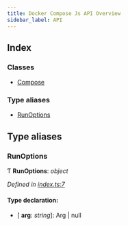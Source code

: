 ```yaml
---
title: Docker Compose Js API Overview
sidebar_label: API
---
```


## Index

### Classes

* [Compose](classes/compose.md)

### Type aliases

* [RunOptions](overview.md#runoptions)

## Type aliases

###  RunOptions

Ƭ **RunOptions**: *object*

*Defined in [index.ts:7](https://github.com/terascope/teraslice/blob/f95bb5556/packages/docker-compose-js/src/index.ts#L7)*

#### Type declaration:

* \[ **arg**: *string*\]: Arg | null
